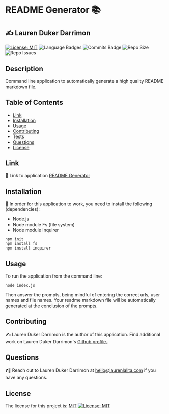 # README Generator 📚
## ✍️  Lauren Duker Darrimon
[![License: MIT](https://img.shields.io/badge/License-MIT-yellow.svg)](https://opensource.org/licenses/MIT) ![Language Badges](https://img.shields.io/github/languages/top/laurenDarrimon/readme-generator) ![Commits Badge](https://img.shields.io/github/last-commit/laurenDarrimon/readme-generator) ![Repo Size](https://img.shields.io/github/repo-size/laurenDarrimon/readme-generator) ![Repo Issues](https://img.shields.io/github/issues/laurenDarrimon/readme-generator)
    
## Description
Command line application to automatically generate a high quality README markdown file. 

## Table of Contents

* [Link](#link)
* [Installation](#installation)
* [Usage](#usage)
* [Contributing](#contributing)
* [Tests](#tests)
* [Questions](#questions)
* [License](#license)


## Link 
🔗 
Link to application [README Generator](https://github.com/LaurenDarrimon/readme-generator)


## Installation 
🔧
In order for this application to work, you need to install the following (dependencies): 
- Node.js
- Node module Fs (file system) 
- Node module Inquirer

~~~
npm init 
npm install fs
npm install inquirer
~~~

## Usage 

To run the application from the command line: 

~~~
node index.js
~~~

Then answer the prompts, being mindful of entering the correct urls, user names and file names. Your readme markdown file will be automatically generated at the conclusion of the prompts. 

## Contributing 
✍️ 
Lauren Duker Darrimon is the author of this application. Find additional work on Lauren Duker Darrimon's [Github profile.](http://github.com/laurenDarrimon). 


## Questions 
❓💌
Reach out to Lauren Duker Darrimon at hello@laurenlalita.com if you have any questions. 

## License
The license for this project is: [MIT](https://opensource.org/licenses/MIT)
[![License: MIT](https://img.shields.io/badge/License-MIT-yellow.svg)](https://opensource.org/licenses/MIT)

